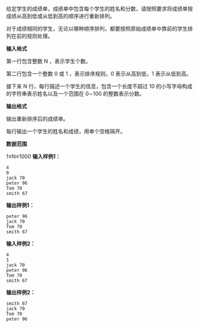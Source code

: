 给定学生的成绩单，成绩单中包含每个学生的姓名和分数，请按照要求将成绩单按成绩从高到低或从低到高的顺序进行重新排列。

对于成绩相同的学生，无论以哪种顺序排列，都要按照原始成绩单中靠前的学生排列在前的规则处理。

**输入格式**

第一行包含整数 N
，表示学生个数。

第二行包含一个整数 0
 或 1
，表示排序规则，0
 表示从高到低，1
 表示从低到高。

接下来 N
 行，每行描述一个学生的信息，包含一个长度不超过 10
 的小写字母构成的字符串表示姓名以及一个范围在 0∼100
 的整数表示分数。

**输出格式**

输出重新排序后的成绩单。

每行输出一个学生的姓名和成绩，用单个空格隔开。

**数据范围**

1≤N≤1000
**输入样例1：**
```
4
0
jack 70
peter 96
Tom 70
smith 67
```
**输出样例1：**
```
peter 96
jack 70
Tom 70
smith 67
```
**输入样例2：**
```
4
1
jack 70
peter 96
Tom 70
smith 67
```
**输出样例2：**
```
smith 67
jack 70
Tom 70
peter 96
```
